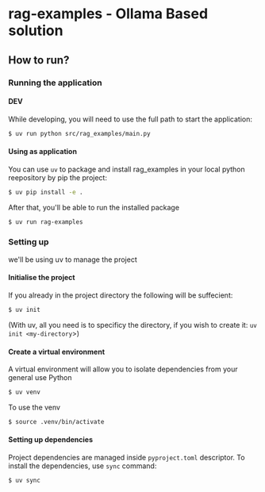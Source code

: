 # rag-examples - Ollama Based solution

##

## How to run?

### Running the application

#### DEV

While developing, you will need to use the full path to start the application:

```bash
$ uv run python src/rag_examples/main.py
```

#### Using as application
You can use `uv` to package and install rag_examples in your local python reepository by pip the project:
```bash
$ uv pip install -e .
```
After that, you'll be able to run the installed package
```bash
$ uv run rag-examples
```

### Setting up

<Assumption> we'll be using uv to manage the project

#### Initialise the project
If you already in the project directory the following will be suffecient:

```bash
$ uv init
```

(With uv, all you need is to specificy the directory, if you wish to create it: `uv init <my-directory`>)

#### Create a virtual environment

A virtual environment will allow you to isolate dependencies from your general use Python

```bash
$ uv venv
```

To use the venv
```bash
$ source .venv/bin/activate
```

#### Setting up dependencies
Project dependencies are managed inside `pyproject.toml` descriptor.
To install the dependencies, use `sync` command:

```bash
$ uv sync
```
